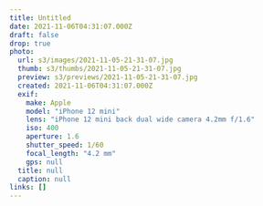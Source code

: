 ```yaml
---
title: Untitled
date: 2021-11-06T04:31:07.000Z
draft: false
drop: true
photo:
  url: s3/images/2021-11-05-21-31-07.jpg
  thumb: s3/thumbs/2021-11-05-21-31-07.jpg
  preview: s3/previews/2021-11-05-21-31-07.jpg
  created: 2021-11-06T04:31:07.000Z
  exif:
    make: Apple
    model: "iPhone 12 mini"
    lens: "iPhone 12 mini back dual wide camera 4.2mm f/1.6"
    iso: 400
    aperture: 1.6
    shutter_speed: 1/60
    focal_length: "4.2 mm"
    gps: null
  title: null
  caption: null
links: []
---
```

